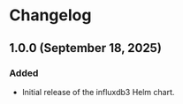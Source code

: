 # Changelog

## 1.0.0 (September 18, 2025)

### Added

- Initial release of the influxdb3 Helm chart.

